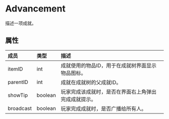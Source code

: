 # Advancement
描述一项成就。
## 属性
| 成员 | 类型 | 描述 |
| :--- | :--- | :--- |
| itemID | int | 成就使用的物品ID，用于在成就树界面显示物品图标。 |
| parentID | int | 成就在成就树的父成就ID。 |
| showTip | boolean | 玩家完成该成就时，是否在界面右上角弹出完成成就提示。 |
| broadcast | boolean | 玩家完成成就时，是否广播给所有人。 |
